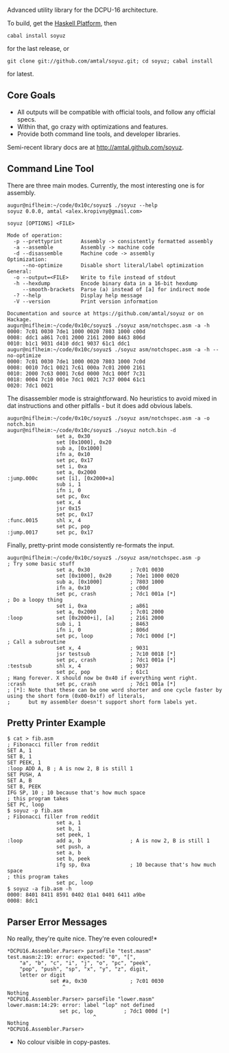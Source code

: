 Advanced utility library for the DCPU-16 architecture.

To build, get the [Haskell Platform](http://hackage.haskell.org/platform/), then

    cabal install soyuz

for the last release, or 

    git clone git://github.com/amtal/soyuz.git; cd soyuz; cabal install

for latest.

Core Goals
----------

* All outputs will be compatible with official tools, and follow any official specs.
* Within that, go crazy with optimizations and features.
* Provide both command line tools, and developer libraries.

Semi-recent library docs are at http://amtal.github.com/soyuz.

Command Line Tool
-----------------

There are three main modes. Currently, the most interesting one is for assembly.

```
augur@niflheim:~/code/0x10c/soyuz$ ./soyuz --help
soyuz 0.0.0, amtal <alex.kropivny@gmail.com>

soyuz [OPTIONS] <FILE>

Mode of operation:
  -p --prettyprint      Assembly -> consistently formatted assembly
  -a --assemble         Assembly -> machine code
  -d --disassemble      Machine code -> assembly
Optimization:
     --no-optimize      Disable short literal/label optimization
General:
  -o --output=<FILE>    Write to file instead of stdout
  -h --hexdump          Encode binary data in a 16-bit hexdump
     --smooth-brackets  Parse (a) instead of [a] for indirect mode
  -? --help             Display help message
  -V --version          Print version information

Documentation and source at https://github.com/amtal/soyuz or on Hackage.
augur@niflheim:~/code/0x10c/soyuz$ ./soyuz asm/notchspec.asm -a -h
0000: 7c01 0030 7de1 1000 0020 7803 1000 c00d
0008: ddc1 a861 7c01 2000 2161 2000 8463 806d
0010: b1c1 9031 d410 ddc1 9037 61c1 ddc1
augur@niflheim:~/code/0x10c/soyuz$ ./soyuz asm/notchspec.asm -a -h --no-optimize
0000: 7c01 0030 7de1 1000 0020 7803 1000 7c0d
0008: 0010 7dc1 0021 7c61 000a 7c01 2000 2161
0010: 2000 7c63 0001 7c6d 0000 7dc1 000f 7c31
0018: 0004 7c10 001e 7dc1 0021 7c37 0004 61c1
0020: 7dc1 0021
```

The disassembler mode is straightforward. No heuristics to avoid mixed in dat instructions and other pitfalls - but it does add obvious labels.

```
augur@niflheim:~/code/0x10c/soyuz$ ./soyuz asm/notchspec.asm -a -o notch.bin
augur@niflheim:~/code/0x10c/soyuz$ ./soyuz notch.bin -d
                set a, 0x30
                set [0x1000], 0x20
                sub a, [0x1000]
                ifn a, 0x10
                set pc, 0x17
                set i, 0xa
                set a, 0x2000
:jump.000c      set [i], [0x2000+a]
                sub i, 1
                ifn i, 0
                set pc, 0xc
                set x, 4
                jsr 0x15
                set pc, 0x17
:func.0015      shl x, 4
                set pc, pop
:jump.0017      set pc, 0x17
```

Finally, pretty-print mode consistently re-formats the input.

```
augur@niflheim:~/code/0x10c/soyuz$ ./soyuz asm/notchspec.asm -p
; Try some basic stuff
                set a, 0x30             ; 7c01 0030
                set [0x1000], 0x20      ; 7de1 1000 0020
                sub a, [0x1000]         ; 7803 1000
                ifn a, 0x10             ; c00d 
                set pc, crash           ; 7dc1 001a [*]
; Do a loopy thing
                set i, 0xa              ; a861
                set a, 0x2000           ; 7c01 2000
:loop           set [0x2000+i], [a]     ; 2161 2000
                sub i, 1                ; 8463
                ifn i, 0                ; 806d
                set pc, loop            ; 7dc1 000d [*]
; Call a subroutine
                set x, 4                ; 9031
                jsr testsub             ; 7c10 0018 [*]
                set pc, crash           ; 7dc1 001a [*]
:testsub        shl x, 4                ; 9037
                set pc, pop             ; 61c1
; Hang forever. X should now be 0x40 if everything went right.
:crash          set pc, crash           ; 7dc1 001a [*]
; [*]: Note that these can be one word shorter and one cycle faster by using the short form (0x00-0x1f) of literals,
;      but my assembler doesn't support short form labels yet.     
```



Pretty Printer Example
----------------------

```
$ cat > fib.asm
; Fibonacci filler from reddit
SET A, 1
SET B, 1
SET PEEK, 1
:loop ADD A, B ; A is now 2, B is still 1
SET PUSH, A
SET A, B
SET B, PEEK
IFG SP, 10 ; 10 because that's how much space 
; this program takes 
SET PC, loop
$ soyuz -p fib.asm
; Fibonacci filler from reddit
                set a, 1
                set b, 1
                set peek, 1
:loop           add a, b                ; A is now 2, B is still 1
                set push, a
                set a, b
                set b, peek
                ifg sp, 0xa             ; 10 because that's how much space 
; this program takes 
                set pc, loop
$ soyuz -a fib.asm -h
0000: 8401 8411 8591 0402 01a1 0401 6411 a9be
0008: 8dc1
```


Parser Error Messages
---------------------

No really, they're quite nice. They're even coloured!*

```
*DCPU16.Assembler.Parser> parseFile "test.masm"
test.masm:2:19: error: expected: "0", "[",
    "a", "b", "c", "i", "j", "o", "pc", "peek",
    "pop", "push", "sp", "x", "y", "z", digit,
    letter or digit
              set #a, 0x30              ; 7c01 0030 
                  ^                                 
Nothing
*DCPU16.Assembler.Parser> parseFile "lower.masm"
lower.masm:14:29: error: label "lop" not defined
                 set pc, lop          ; 7dc1 000d [*] 
                            ^                         
Nothing
*DCPU16.Assembler.Parser> 
```

* No colour visible in copy-pastes.
